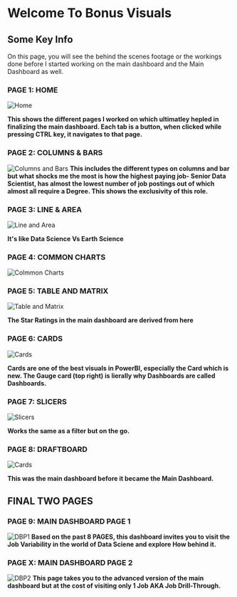 # Welcome To Bonus Visuals


## Some Key Info
On this page, you will see the behind the scenes footage or the workings done before I started working on the main dashboard and the Main Dashboard as well.

### PAGE 1: HOME

![Home](/Visuals/Bonus%20Visuals/Home.gif)

**This shows the different pages I worked on which ultimatley hepled in finalizing the main dashboard. Each tab is a button, when clicked while pressing CTRL key, it navigates to that page.**

### PAGE 2: COLUMNS & BARS
![Columns and Bars](/Visuals/Bonus%20Visuals/ColumnAndBar.png)
**This includes the different types on columns and bar but what shocks me the most is how the highest paying job- Senior Data Scientist, has almost the lowest number of job postings out of which almost all require a Degree. This shows the exclusivity of this role.**


### PAGE 3: LINE & AREA
![Line and Area](/Visuals/Bonus%20Visuals/LineAndArea.png)

**It's like Data Science Vs Earth Science**


### PAGE 4: COMMON CHARTS
![Colmmon Charts](/Visuals/Bonus%20Visuals/CommonCharts.png)



### PAGE 5: TABLE AND MATRIX
![Table and Matrix](/Visuals/Bonus%20Visuals/TableAndMatrix.png)

**The Star Ratings in the main dashboard are derived from here**


### PAGE 6: CARDS
![Cards](/Visuals/Bonus%20Visuals/Cards.png)

**Cards are one of the best visuals in PowerBI, especially the Card which is new. The Gauge card (top right) is lierally why Dashboards are called Dashboards.**


### PAGE 7: SLICERS
![Slicers](/Visuals/Bonus%20Visuals/Slicers.png)

**Works the same as a filter but on the go.** 

### PAGE 8: DRAFTBOARD
![Cards](/Visuals/Bonus%20Visuals/Draftboard.png)


**This was the main dashboard before it became the Main Dashboard.**

## FINAL TWO PAGES

### PAGE 9: MAIN DASHBOARD PAGE 1 
![DBP1](/Visuals/Bonus%20Visuals/1_Page1.png)
**Based on the past 8 PAGES, this dashboard invites you to visit the Job Variability in the world of Data Sciene and explore How behind it.**




### PAGE X: MAIN DASHBOARD PAGE 2
![DBP2](/Visuals/Bonus%20Visuals/2_Page2.png)
**This page takes you to the advanced version of the main dashboard but at the cost of visiting only 1 Job AKA Job Drill-Through.**